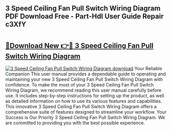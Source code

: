 ## 3 Speed Ceiling Fan Pull Switch Wiring Diagram PDF Download Free - Part-HdI User Guide Repair c3XfY

# <h2><a href="http://dfumj2.blite.top/?on=3+Speed+Ceiling+Fan+Pull+Switch+Wiring+Diagram">🔗Download New 👉🔴 3 Speed Ceiling Fan Pull Switch Wiring Diagram</a></h2>

[![3 Speed Ceiling Fan Pull Switch Wiring Diagram download](https://i.imgur.com/lujVjoI.png)](http://dfumj2.blite.top/?on=3+Speed+Ceiling+Fan+Pull+Switch+Wiring+Diagram)
Your Reliable Companion This user manual provides a dependable guide to operating and maintaining your new 3 Speed Ceiling Fan Pull Switch Wiring Diagram with confidence. To make the most of your 3 Speed Ceiling Fan Pull Switch Wiring Diagram, we recommend reading this user manual carefully before use. It includes step-by-step instructions for setting up the product, as well as detailed information on how to use its various features and capabilities. This innovative 3 Speed Ceiling Fan Pull Switch Wiring Diagram offers a comprehensive suite of features designed to streamline your workflow. Your Success is Our Priority 3 Speed Ceiling Fan Pull Switch Wiring Diagram. We are committed to providing you with the best possible experience.
